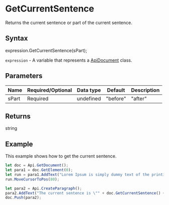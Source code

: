 # GetCurrentSentence

Returns the current sentence or part of the current sentence.

## Syntax

expression.GetCurrentSentence(sPart);

`expression` - A variable that represents a [ApiDocument](../ApiDocument.md) class.

## Parameters

| **Name** | **Required/Optional** | **Data type** | **Default** | **Description** |
| ------------- | ------------- | ------------- | ------------- | ------------- |
| sPart | Required | undefined | "before" | "after" |  | The desired part of the current sentence to be returned. |

## Returns

string

## Example

This example shows how to get the current sentence.

```javascript
let doc = Api.GetDocument();
let para1 = doc.GetElement(0);
let run = para1.AddText("Lorem Ipsum is simply dummy text of the printing and typesetting industry. Lorem Ipsum has been the industry's standard dummy text ever since the 1500s, when an unknown printer took a galley of type and scrambled it to make a type specimen book. It has survived not only five centuries, but also the leap into electronic typesetting, remaining essentially unchanged. It was popularised in the 1960s with the release of Letraset sheets containing Lorem Ipsum passages, and more recently with desktop publishing software like Aldus PageMaker including versions of Lorem Ipsum.");
run.MoveCursorToPos(80);

let para2 = Api.CreateParagraph();
para2.AddText("The current sentence is \"" + doc.GetCurrentSentence() + "\"");
doc.Push(para2);
```
